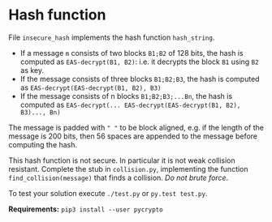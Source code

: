 # Hash function

File `insecure_hash` implements the hash function `hash_string`.

- If a message `m` consists of two blocks `B1;B2` of 128 bits, the hash is
  computed as `EAS-decrypt(B1, B2)`: i.e. it decrypts the block `B1` using `B2`
  as key.
- If the message consists of three blocks `B1;B2;B3`, the hash is computed as
  `EAS-decrypt(EAS-decrypt(B1, B2), B3)`
- If the message consists of n blocks `B1;B2;B3;...Bn`, the hash is computed as
  `EAS-decrypt(... EAS-decrypt(EAS-decrypt(B1, B2), B3)..., Bn)`

The message is padded with `" "` to be block aligned, e.g. if the length of the
message is 200 bits, then 56 spaces are appended to the message before
computing the hash.

This hash function is not secure. In particular it is not weak collision
resistant. Complete the stub in `collision.py`, implementing the function
`find_collision(message)` that finds a collision. *Do not brute force*.

To test your solution execute `./test.py` or `py.test test.py`.

**Requirements:** `pip3 install --user pycrypto`
